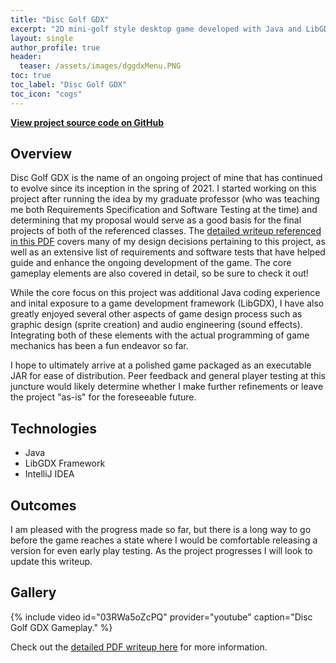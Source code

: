 ```yaml
---
title: "Disc Golf GDX"
excerpt: "2D mini-golf style desktop game developed with Java and LibGDX framework."
layout: single
author_profile: true
header:
  teaser: /assets/images/dggdxMenu.PNG
toc: true
toc_label: "Disc Golf GDX"
toc_icon: "cogs"
---
```


**[View project source code on GitHub](https://github.com/griesenj/GolfGameGDX)**

## Overview

Disc Golf GDX is the name of an ongoing project of mine that has continued to evolve since its inception in the spring of 2021. I started working on this project after running the idea by my graduate professor (who was teaching me both Requirements Specification and Software Testing at the time) and determining that my proposal would serve as a good basis for the final projects of both of the referenced classes. The <a href="/assets/misc/dggdxWriteup.pdf" target="_blank">detailed writeup referenced in this PDF</a> covers many of my design decisions pertaining to this project, as well as an extensive list of requirements and software tests that have helped guide and enhance the ongoing development of the game. The core gameplay elements are also covered in detail, so be sure to check it out!

While the core focus on this project was additional Java coding experience and inital exposure to a game development framework (LibGDX), I have also greatly enjoyed several other aspects of game design process such as graphic design (sprite creation) and audio engineering (sound effects). Integrating both of these elements with the actual programming of game mechanics has been a fun endeavor so far.

I hope to ultimately arrive at a polished game packaged as an executable JAR for ease of distribution. Peer feedback and general player testing at this juncture would likely determine whether I make further refinements or leave the project "as-is" for the foreseeable future.

## Technologies

* Java
* LibGDX Framework
* IntelliJ IDEA

## Outcomes

I am pleased with the progress made so far, but there is a long way to go before the game reaches a state where I would be comfortable releasing a version for even early play testing. As the project progresses I will look to update this writeup.

## Gallery

{% include video id="03RWa5oZcPQ" provider="youtube" caption="Disc Golf GDX Gameplay." %}

Check out the <a href="/assets/misc/dggdxWriteup.pdf" target="_blank">detailed PDF writeup here</a> for more information.
